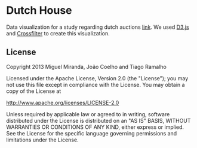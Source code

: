 # Dutch House

Data visualization for a study regarding dutch auctions [link](http://miguelnmiranda.github.io/dutchouse).
We used [D3.js](d3js.org) and [Crossfilter](square.github.io/crossfilter) to create this visualization. 

## License

Copyright 2013 Miguel Miranda, João Coelho and Tiago Ramalho

Licensed under the Apache License, Version 2.0 (the "License");
you may not use this file except in compliance with the License.
You may obtain a copy of the License at

http://www.apache.org/licenses/LICENSE-2.0

Unless required by applicable law or agreed to in writing, software
distributed under the License is distributed on an "AS IS" BASIS,
WITHOUT WARRANTIES OR CONDITIONS OF ANY KIND, either express or implied.
See the License for the specific language governing permissions and
limitations under the License.

